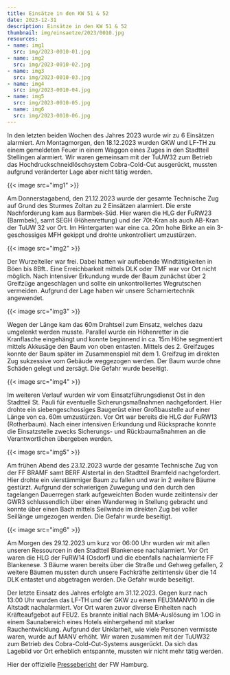 ```yaml
---
title: Einsätze in den KW 51 & 52
date: 2023-12-31
description: Einsätze in den KW 51 & 52
thumbnail: img/einsaetze/2023/0010.jpg
resources:
- name: img1
  src: img/2023-0010-01.jpg
- name: img2
  src: img/2023-0010-02.jpg
- name: img3
  src: img/2023-0010-03.jpg
- name: img4
  src: img/2023-0010-04.jpg
- name: img5
  src: img/2023-0010-05.jpg
- name: img6
  src: img/2023-0010-06.jpg
---
```




In den letzten beiden Wochen des Jahres 2023 wurde wir zu 6 Einsätzen alarmiert.
Am Montagmorgen, den 18.12.2023 wurden GKW und LF-TH zu einem gemeldeten Feuer in einem Waggon eines Zuges in den Stadtteil Stellingen alarmiert.
Wir waren gemeinsam mit der TuUW32 zum Betrieb das Hochdruckschneidlöschsystem Cobra-Cold-Cut ausgerückt, mussten aufgrund veränderter Lage aber nicht tätig werden.

{{< image src="img1" >}}  

Am Donnerstagabend, den 21.12.2023 wurde der gesamte Technische Zug auf Grund des Sturmes Zoltan zu 2 Einsätzen alarmiert.
Die erste Nachforderung kam aus Barmbek-Süd. Hier waren die HLG der FuRW23 (Barmbek), samt SEGH (Höhenrettung) und der 70t-Kran als auch AB-Kran der TuUW 32 vor Ort.
Im Hintergarten war eine ca. 20m hohe Birke an ein 3-geschossiges MFH gekippt und drohte unkontrolliert umzustürzen.

{{< image src="img2" >}}  

Der Wurzelteller war frei.
Dabei hatten wir auflebende Windtätigkeiten in Böen bis 8Bft..
Eine Erreichbarkeit mittels DLK oder TMF war vor Ort nicht möglich.
Nach intensiver Erkundung wurde der Baum zunächst über 2 Greifzüge angeschlagen und sollte ein unkontrolliertes Wegrutschen vermeiden.
Aufgrund der Lage haben wir unsere Scharniertechnik angewendet.

{{< image src="img3" >}}  

Wegen der Länge kam das 60m Drahtseil zum Einsatz, welches dazu umgelenkt werden musste.
Parallel wurde ein Höhenretter in die Kranflasche eingehängt und konnte beginnend in ca. 15m Höhe segmentiert mittels Akkusäge den Baum von oben entasten.
Mittels des 2. Greifzuges konnte der Baum später im Zusammenspiel mit dem 1. Greifzug im direkten Zug sukzessive vom Gebäude weggezogen werden.
Der Baum wurde ohne Schäden gelegt und zersägt.
Die Gefahr wurde beseitigt.

{{< image src="img4" >}}  

Im weiteren Verlauf wurden wir vom Einsatzführungsdienst Ost in den Stadtteil St. Pauli für eventuelle Sicherungsmaßnahmen nachgefordert.
Hier drohte ein siebengeschossiges Baugerüst einer Großbaustelle auf einer Länge von ca. 60m umzustürzen.
Vor Ort war bereits die HLG der FuRW13 (Rotherbaum).
Nach einer intensiven Erkundung und Rücksprache konnte die Einsatzstelle zwecks Sicherungs- und Rückbaumaßnahmen an die Verantwortlichen übergeben werden.

{{< image src="img5" >}}  

Am frühen Abend des 23.12.2023 wurde der gesamte Technische Zug von der FF BRAMF samt BERF Alstertal in den Stadtteil Bramfeld nachgefordert.
Hier drohte ein vierstämmiger Baum zu fallen und war in 2 weitere Bäume gestürzt.
Aufgrund der schwierigen Zuwegung und den durch den tagelangen Dauerregen stark aufgeweichten Boden wurde zeitintensiv der GWR3 schlussendlich über einen Wanderweg in Stellung gebracht und konnte über einen Bach mittels Seilwinde im direkten Zug bei voller Seillänge umgezogen werden.
Die Gefahr wurde beseitigt.

{{< image src="img6" >}}  

Am Morgen des 29.12.2023 um kurz vor 06:00 Uhr wurden wir mit allen unseren Ressourcen in den Stadtteil Blankenese nachalarmiert. Vor Ort waren die HLG der FuRW14 (Osdorf) und die ebenfalls nachalarmierte FF Blankenese. 3 Bäume waren bereits über die Straße und Gehweg gefallen, 2 weitere Bäumen mussten durch unsere Fachkräfte zeitintensiv über die 14 DLK entastet und abgetragen werden. 
Die Gefahr wurde beseitigt.

Der letzte Einsatz des Jahres erfolgte am 31.12.2023.
Gegen kurz nach 13:00 Uhr wurden das LF-TH und der GKW zu einem FEU3MANV10 in die Altstadt nachalarmiert.
Vor Ort waren zuvor diverse Einheiten nach Kräfteaufgebot auf FEU2.
Es brannte initial nach BMA-Auslösung im 1.OG in einem Saunabereich eines Hotels einhergehend mit starker Rauchentwicklung.
Aufgrund der Unklarheit, wie viele Personen vermisste waren, wurde auf MANV erhöht.
Wir waren zusammen mit der TuUW32 zum Betrieb des Cobra-Cold-Cut-Systems ausgerückt.
Da sich das Lagebild vor Ort erheblich entspannte, mussten wir nicht mehr tätig werden.

Hier der offizielle [Pressebericht](https://www.presseportal.de/blaulicht/pm/82522/5682527) der FW Hamburg.

